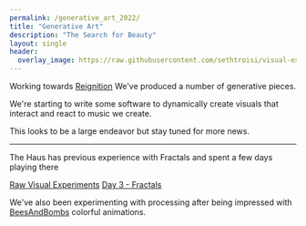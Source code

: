 ```yaml
---
permalink: /generative_art_2022/
title: "Generative Art"
description: "The Search for Beauty"
layout: single
header:
  overlay_image: https://raw.githubusercontent.com/sethtroisi/visual-experiments/main/day3/Blue%20Ball.png
---
```


Working towards [Reignition](/events/reignition/) We've produced a number of generative pieces.

We're starting to write some software to dynamically create visuals that interact and react to music we create.

This looks to be a large endeavor but stay tuned for more news.

---

The Haus has previous experience with Fractals and spent a few days playing there

[Raw Visual Experiments](https://github.com/sethtroisi/visual-experiments/)
[Day 3 - Fractals](https://github.com/sethtroisi/visual-experiments/tree/main/day3)


We've also been experimenting with processing after being impressed with [BeesAndBombs](https://twitter.com/beesandbombs) colorful animations.
